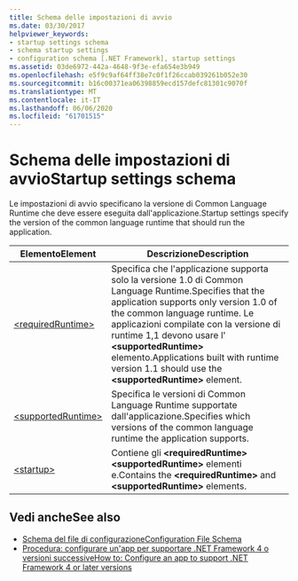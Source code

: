 ```yaml
---
title: Schema delle impostazioni di avvio
ms.date: 03/30/2017
helpviewer_keywords:
- startup settings schema
- schema startup settings
- configuration schema [.NET Framework], startup settings
ms.assetid: 03de6972-442a-4648-9f3e-efa654e3b949
ms.openlocfilehash: e5f9c9af64ff38e7c0f1f26ccab039261b052e30
ms.sourcegitcommit: b16c00371ea06398859ecd157defc81301c9070f
ms.translationtype: MT
ms.contentlocale: it-IT
ms.lasthandoff: 06/06/2020
ms.locfileid: "61701515"
---
```

# <a name="startup-settings-schema"></a><span data-ttu-id="2cc6a-102">Schema delle impostazioni di avvio</span><span class="sxs-lookup"><span data-stu-id="2cc6a-102">Startup settings schema</span></span>

<span data-ttu-id="2cc6a-103">Le impostazioni di avvio specificano la versione di Common Language Runtime che deve essere eseguita dall'applicazione.</span><span class="sxs-lookup"><span data-stu-id="2cc6a-103">Startup settings specify the version of the common language runtime that should run the application.</span></span>  
  
|<span data-ttu-id="2cc6a-104">Elemento</span><span class="sxs-lookup"><span data-stu-id="2cc6a-104">Element</span></span>|<span data-ttu-id="2cc6a-105">Descrizione</span><span class="sxs-lookup"><span data-stu-id="2cc6a-105">Description</span></span>|  
|-------------|-----------------|  
|[\<requiredRuntime>](requiredruntime-element.md)|<span data-ttu-id="2cc6a-106">Specifica che l'applicazione supporta solo la versione 1.0 di Common Language Runtime.</span><span class="sxs-lookup"><span data-stu-id="2cc6a-106">Specifies that the application supports only version 1.0 of the common language runtime.</span></span> <span data-ttu-id="2cc6a-107">Le applicazioni compilate con la versione di runtime 1,1 devono usare l' **\<supportedRuntime>** elemento.</span><span class="sxs-lookup"><span data-stu-id="2cc6a-107">Applications built with runtime version 1.1 should use the **\<supportedRuntime>** element.</span></span>|  
|[\<supportedRuntime>](supportedruntime-element.md)|<span data-ttu-id="2cc6a-108">Specifica le versioni di Common Language Runtime supportate dall'applicazione.</span><span class="sxs-lookup"><span data-stu-id="2cc6a-108">Specifies which versions of the common language runtime the application supports.</span></span>|  
|[\<startup>](startup-element.md)|<span data-ttu-id="2cc6a-109">Contiene gli **\<requiredRuntime>** **\<supportedRuntime>** elementi e.</span><span class="sxs-lookup"><span data-stu-id="2cc6a-109">Contains the **\<requiredRuntime>** and **\<supportedRuntime>** elements.</span></span>|  
  
## <a name="see-also"></a><span data-ttu-id="2cc6a-110">Vedi anche</span><span class="sxs-lookup"><span data-stu-id="2cc6a-110">See also</span></span>

- [<span data-ttu-id="2cc6a-111">Schema del file di configurazione</span><span class="sxs-lookup"><span data-stu-id="2cc6a-111">Configuration File Schema</span></span>](../index.md)
- [<span data-ttu-id="2cc6a-112">Procedura: configurare un'app per supportare .NET Framework 4 o versioni successive</span><span class="sxs-lookup"><span data-stu-id="2cc6a-112">How to: Configure an app to support .NET Framework 4 or later versions</span></span>](../../../migration-guide/how-to-configure-an-app-to-support-net-framework-4-or-4-5.md)
